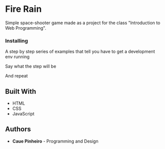 # Fire Rain

Simple space-shooter game made as a project for the class "Introduction to Web Programming".

### Installing

A step by step series of examples that tell you have to get a development env running

Say what the step will be

And repeat

## Built With

* HTML
* CSS
* JavaScript

## Authors

* **Caue Pinheiro** - Programming and Design
